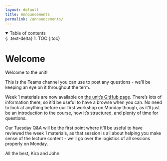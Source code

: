 ```yaml
---
layout: default
title: Announcements
permalink: /announcements/
---
```

<details open markdown="block">
<summary>
Table of contents
</summary>
{: .text-delta}
1. TOC
{:toc}
</details>

# Welcome
Welcome to the unit!

This is the Teams channel you can use to post any questions - we’ll be keeping an eye on it throughout the term.
 
Week 1 materials are now available on [the unit’s GitHub page](https://cs-uob-overview-of-architecture.github.io/#schedule-and-links-to-materials). There’s lots of information there, so it’d be useful to have a browse when you can. No need to look at anything before our first workshop on Monday though, as it’ll just be an introduction to the course, how it’s structured, and plenty of time for questions.
 
Our Tuesday Q&A will be the first point where it’ll be useful to have reviewed the week 1 materials, as that session is all about helping you make sense of the lecture content - we’ll go over the logistics of all sessions properly on Monday.
 
All the best,
Kira and John